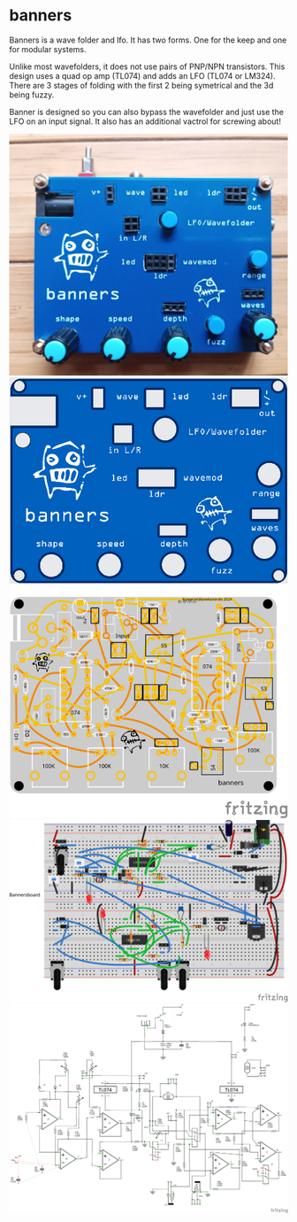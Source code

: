 # banners
Banners is a wave folder and lfo. It has two forms. One for the keep and one for modular systems.

Unlike most wavefolders, it does not use pairs of PNP/NPN transistors. This design uses a quad op amp (TL074) and adds an LFO (TL074 or LM324). There are 3 stages of folding with the first 2 being symetrical and the 3d being fuzzy. 

Banner is designed so you can also bypass the wavefolder and just use the LFO on an input signal. It also has an additional vactrol for screwing about!


![banners](banners-1.jpg)
![banners top](banners-top.png)
![banners pcb](banners_pcb-view.svg)
![banners breadboard](banners_bb.svg)
![banners schematic](banners_schem.jpg)
